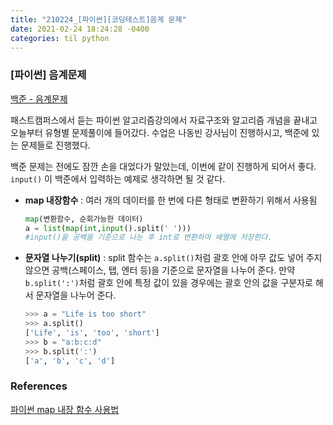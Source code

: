```yaml
---
title: "210224_[파이썬][코딩테스트]음계 문제"
date: 2021-02-24 18:24:28 -0400
categories: til python
---
```




### [파이썬] 음계문제

[백준 - 음계문제](https://www.acmicpc.net/problem/2920)

패스트캠퍼스에서 듣는 파이썬 알고리즘강의에서 자료구조와 알고리즘 개념을 끝내고 오늘부터 유형별 문제풀이에 들어갔다. 수업은 나동빈 강사님이 진행하시고, 백준에 있는 문제들로 진행했다.

백준 문제는 전에도 잠깐 손을 대었다가 말았는데, 이번에 같이 진행하게 되어서 좋다. `input()` 이 백준에서 입력하는 예제로 생각하면 될 것 같다.

- **map 내장함수**
  : 여러 개의 데이터를 한 번에 다른 형태로 변환하기 위해서 사용됨

  ```python
  map(변환함수, 순회가능한 데이터)
  a = list(map(int,input().split(' ')))
  #input()을 공백을 기준으로 나눈 후 int로 변환하여 배열에 저장한다.
  ```

- **문자열 나누기(split)**
  : split 함수는 `a.split()`처럼 괄호 안에 아무 값도 넣어 주지 않으면 공백(스페이스, 탭, 엔터 등)을 기준으로 문자열을 나누어 준다. 만약 `b.split(':')`처럼 괄호 안에 특정 값이 있을 경우에는 괄호 안의 값을 구분자로 해서 문자열을 나누어 준다. 

  ```python
  >>> a = "Life is too short"
  >>> a.split()
  ['Life', 'is', 'too', 'short']
  >>> b = "a:b:c:d"
  >>> b.split(':')
  ['a', 'b', 'c', 'd']
  ```



### References

[파이썬 map 내장 함수 사용법](https://www.daleseo.com/python-map/)